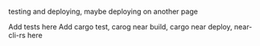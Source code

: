 testing and deploying, maybe deploying on another page

Add tests here
Add cargo test, carog near build, cargo near deploy, near-cli-rs here